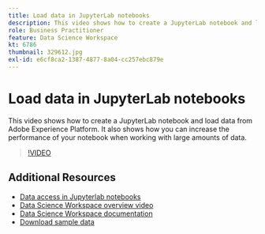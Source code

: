 ```yaml
---
title: Load data in JupyterLab notebooks
description: This video shows how to create a JupyterLab notebook and load data from Adobe Experience Platform. It also shows how you can increase the performance of your notebook when working with large amounts of data.
role: Business Practitioner
feature: Data Science Workspace
kt: 6786
thumbnail: 329612.jpg
exl-id: e6cf8ca2-1387-4877-8a04-cc257ebc879e
---
```

# Load data in JupyterLab notebooks

This video shows how to create a JupyterLab notebook and load data from Adobe Experience Platform. It also shows how you can increase the performance of your notebook when working with large amounts of data.

>[!VIDEO](https://video.tv.adobe.com/v/329612?quality=12&learn=on)

## Additional Resources

* [Data access in Jupyterlab notebooks](https://experienceleague.adobe.com/docs/experience-platform/data-science-workspace/jupyterlab/access-notebook-data.html)
* [Data Science Workspace overview video](understanding-data-science-workspace.md)
* [Data Science Workspace documentation](https://experienceleague.adobe.com/docs/experience-platform/data-science-workspace/home.html)
* [Download sample data](../assets/DSW-course-sample-assets.zip)
